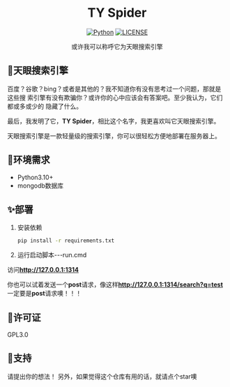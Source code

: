 <div align="center">
<h1 align="center">TY Spider</h1>

[![Python](https://img.shields.io/badge/Python-3.10%2B-yellow)]()
[![LICENSE](https://img.shields.io/badge/License-gpl3.0-red
)]()
<p>或许我可以称呼它为天眼搜索引擎</p>
</div>

## 🎈天眼搜索引擎
百度？谷歌？bing？或者是其他的？我不知道你有没有思考过一个问题，那就是这些搜
索引擎有没有欺骗你？或许你的心中应该会有答案吧。至少我认为，它们都或多或少的
隐藏了什么。

最后，我发明了它，**TY Spider**，相比这个名字，我更喜欢叫它天眼搜索引擎。

天眼搜索引擎是一款轻量级的搜索引擎，你可以很轻松方便地部署在服务器上。

## 🧨环境需求

- Python3.10+
- mongodb数据库

## ✨部署

1. 安装依赖
    ```cmd
   pip install -r requirements.txt
   ```
2. 运行启动脚本---run.cmd

访问**http://127.0.0.1:1314**

你也可以试着发送一个**post**请求，像这样**http://127.0.0.1:1314/search?q=test**
一定要是**post**请求噢！！！

## 🎉许可证

GPL3.0

## 🎁支持

请提出你的想法！
另外，如果觉得这个仓库有用的话，就请点个star噢